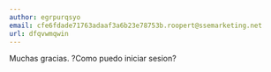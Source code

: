 ```yaml
---
author: egrpurqsyo
email: cfe6fdade71763adaaf3a6b23e78753b.roopert@ssemarketing.net
url: dfqvwmqwin
---
```


Muchas gracias. ?Como puedo iniciar sesion?